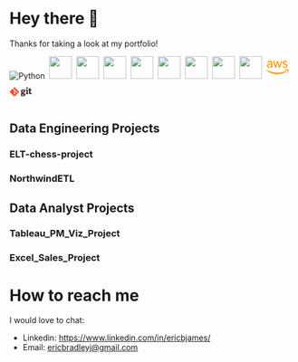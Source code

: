 # Hey there 👋
Thanks for taking a look at my portfolio!
<div>
  <img src="https://raw.githubusercontent.com/yurijserrano/Github-Profile-Readme-Logos/042e36c55d4d757621dedc4f03108213fbb57ec4/programming%20languages/python.svg" title="Python" alt="Python" width="40" height="40"/>&nbsp;  
  <img src="" title="" alt="" width="40" height="40"/>&nbsp;  
  <img src="" title="" alt="" width="40" height="40"/>&nbsp;
  <img src="" title="" alt="" width="40" height="40"/>&nbsp;  
  <img src="" title="" alt="" width="40" height="40"/>&nbsp;  
  <img src="" title="" alt="" width="40" height="40"/>&nbsp;
  <img src="" title="" alt="" width="40" height="40"/>&nbsp;  
  <img src="" title="" alt="" width="40" height="40"/>&nbsp;  
  <img src="" title="" alt="" width="40" height="40"/>&nbsp;
  <img src="https://github.com/devicons/devicon/blob/master/icons/amazonwebservices/amazonwebservices-plain-wordmark.svg" title="AWS" alt="AWS" width="40" height="40"/>&nbsp;
  <img src="https://github.com/devicons/devicon/blob/master/icons/git/git-original-wordmark.svg" title="Git" **alt="Git" width="40" height="40"/>
</div>

## Data Engineering Projects

### ELT-chess-project

### NorthwindETL

## Data Analyst Projects

### Tableau_PM_Viz_Project

### Excel_Sales_Project

# How to reach me
I would love to chat:
- Linkedin: https://www.linkedin.com/in/ericbjames/
- Email: [ericbradleyj@gmail.com](ericbradleyj@gmail.com)
